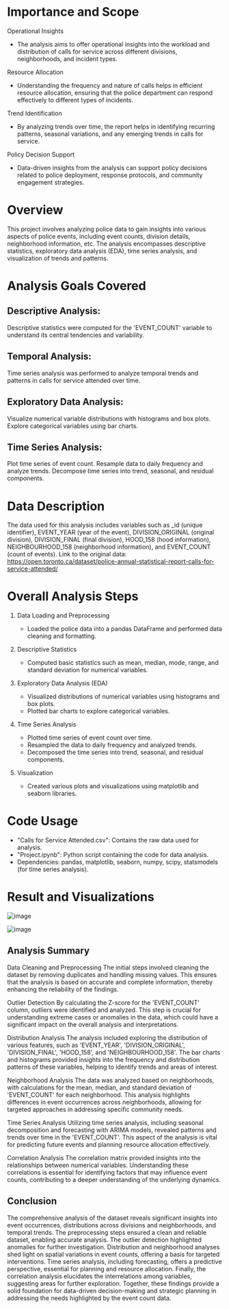 # Importance and Scope

Operational Insights
- The analysis aims to offer operational insights into the workload and distribution of calls for service across different divisions, neighborhoods, and incident types.

Resource Allocation
- Understanding the frequency and nature of calls helps in efficient resource allocation, ensuring that the police department can respond effectively to different types of incidents.

Trend Identification
- By analyzing trends over time, the report helps in identifying recurring patterns, seasonal variations, and any emerging trends in calls for service.

Policy Decision Support
- Data-driven insights from the analysis can support policy decisions related to police deployment, response protocols, and community engagement strategies.



# Overview

This project involves analyzing police data to gain insights into various aspects of police events, including event counts, division details, neighborhood information, etc. The analysis encompasses descriptive statistics, exploratory data analysis (EDA), time series analysis, and visualization of trends and patterns.



# Analysis Goals Covered
## Descriptive Analysis: 
Descriptive statistics were computed for the 'EVENT_COUNT' variable to understand its central tendencies and variability.
## Temporal Analysis: 
Time series analysis was performed to analyze temporal trends and patterns in calls for service attended over time.
## Exploratory Data Analysis: 
Visualize numerical variable distributions with histograms and box plots. Explore categorical variables using bar charts.
## Time Series Analysis: 
Plot time series of event count. Resample data to daily frequency and analyze trends. Decompose time series into trend, seasonal, and residual components.

# Data Description

The data used for this analysis includes variables such as _id (unique identifier), EVENT_YEAR (year of the event), DIVISION_ORIGINAL (original division), DIVISION_FINAL (final division), HOOD_158 (hood information), NEIGHBOURHOOD_158 (neighborhood information), and EVENT_COUNT (count of events).
Link to the original data: https://open.toronto.ca/dataset/police-annual-statistical-report-calls-for-service-attended/

# Overall Analysis Steps

1. Data Loading and Preprocessing
   - Loaded the police data into a pandas DataFrame and performed data cleaning and formatting.

2. Descriptive Statistics
   - Computed basic statistics such as mean, median, mode, range, and standard deviation for numerical variables.

3. Exploratory Data Analysis (EDA)
   - Visualized distributions of numerical variables using histograms and box plots.
   - Plotted bar charts to explore categorical variables.

4. Time Series Analysis
   - Plotted time series of event count over time.
   - Resampled the data to daily frequency and analyzed trends.
   - Decomposed the time series into trend, seasonal, and residual components.

5. Visualization
   - Created various plots and visualizations using matplotlib and seaborn libraries.

# Code Usage

- "Calls for Service Attended.csv": Contains the raw data used for analysis.
- "Project.ipynb": Python script containing the code for data analysis.
- Dependencies: pandas, matplotlib, seaborn, numpy, scipy, statsmodels (for time series analysis).

# Result and Visualizations
![image](https://github.com/feven2965/Police-Annual-Statistical-Report/assets/163018035/863d5bc1-e379-4c0b-868d-fb7d32bec530)

![image](https://github.com/feven2965/Police-Annual-Statistical-Repport/assets/163018035/c58ac111-8eb5-4b54-9f29-76ff1a6d2656)


## Analysis Summary

Data Cleaning and Preprocessing
The initial steps involved cleaning the dataset by removing duplicates and handling missing values. This ensures that the analysis is based on accurate and complete information, thereby enhancing the reliability of the findings.

Outlier Detection
By calculating the Z-score for the 'EVENT_COUNT' column, outliers were identified and analyzed. This step is crucial for understanding extreme cases or anomalies in the data, which could have a significant impact on the overall analysis and interpretations.

Distribution Analysis
The analysis included exploring the distribution of various features, such as 'EVENT_YEAR', 'DIVISION_ORIGINAL', 'DIVISION_FINAL', 'HOOD_158', and 'NEIGHBOURHOOD_158'. The bar charts and histograms provided insights into the frequency and distribution patterns of these variables, helping to identify trends and areas of interest.

Neighborhood Analysis
The data was analyzed based on neighborhoods, with calculations for the mean, median, and standard deviation of 'EVENT_COUNT' for each neighborhood. This analysis highlights differences in event occurrences across neighborhoods, allowing for targeted approaches in addressing specific community needs.

Time Series Analysis
Utilizing time series analysis, including seasonal decomposition and forecasting with ARIMA models, revealed patterns and trends over time in the 'EVENT_COUNT'. This aspect of the analysis is vital for predicting future events and planning resource allocation effectively.

Correlation Analysis
The correlation matrix provided insights into the relationships between numerical variables. Understanding these correlations is essential for identifying factors that may influence event counts, contributing to a deeper understanding of the underlying dynamics.

## Conclusion
The comprehensive analysis of the dataset reveals significant insights into event occurrences, distributions across divisions and neighborhoods, and temporal trends. The preprocessing steps ensured a clean and reliable dataset, enabling accurate analysis. The outlier detection highlighted anomalies for further investigation. Distribution and neighborhood analyses shed light on spatial variations in event counts, offering a basis for targeted interventions. Time series analysis, including forecasting, offers a predictive perspective, essential for planning and resource allocation. Finally, the correlation analysis elucidates the interrelations among variables, suggesting areas for further exploration. Together, these findings provide a solid foundation for data-driven decision-making and strategic planning in addressing the needs highlighted by the event count data.


